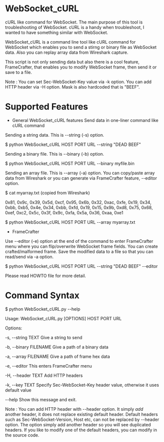 # WebSocket_cURL
cURL like command for WebSocket. The main purpose of this tool is troubleshooting of WebSocket.
cURL is a handy when troubleshoot, I wanted to have something similar with WebSocket.

WebSocket_cURL is a command line tool like cURL command for WebSocket 
which enables you to send a stirng or binary file as WebSocket data. 
Also you can replay array data from Wireshark capture.

This script is not only sending data but also there is a cool feature, FrameCrafter, that 
enables you to modify WebSocket frame, then send it or save to a file.

Note : 
You can set Sec-WebSocket-Key value via -k option. You can add HTTP header via -H option.
Mask is also hardcoded that is "BEEF".

# Supported Features

* General WebSocket_cURL features
Send data in one-liner command like cURL command

Sending a string data. This is --string (-s) option. 
  
$ python WebSocket_cURL HOST PORT URL --string "DEAD BEEF"

Sending a binary file. This is --binary (-b) option.

$ python WebSocket_cURL HOST PORT URL --binary myfile.bin

Sending an array file. This is --array (-a) option.
You can copy/paste array data from Wireshark or you can generate via FrameCrafter feature, --editor option.

$ cat myarray.txt (copied from Wireshark)

0x81, 0x9c, 0x39, 0x5d, 0xcf, 0x95, 0x6b, 0x32,
0xac, 0xfe, 0x19, 0x34, 0xbb, 0xb5, 0x4e, 0x34,
0xbb, 0xfd, 0x19, 0x15, 0x9b, 0xd8, 0x75, 0x68,
0xef, 0xc2, 0x5c, 0x3f, 0x9c, 0xfa, 0x5a, 0x36,
0xaa, 0xe1

$ python WebSocket_cURL HOST PORT URL --array myarray.txt


* FrameCrafter

Use --editor (-e) option at the end of the command to enter FrameCrafter menu where you can
flip/overwrite WebSocket frame fields. You can create crafted/malformed frame.
Save the modified data to a file so that you can read/send via -a option.

$ python WebSocket_cURL HOST PORT URL --string "DEAD BEEF" --editor

Please read HOWTO file for more detail.


# Command Syntax 

$ python WebSocket_cURL.py --help

Usage: WebSocket_cURL.py [OPTIONS] HOST PORT URL

Options:

  -s, --string TEXT      Give a string to send

  -b, --binary FILENAME  Give a path of a binary data

  -a, --array FILENAME   Give a path of frame hex data

  -e, --editor           This enters FrameCrafter menu

  -H, --header TEXT      Add HTTP headers
  
  -k, --key TEXT         Specify Sec-WebSocket-Key header value, otherwise it uses default value

  --help                 Show this message and exit.
  
  
  Note : You can add HTTP header with --header option. It simply *add* another header, it does not replace existing default header. Default headers such as Sec-WebSocket-Version, Host etc, can not be replaced by --header option. The option simply add another header so you will see duplicated headers. If you like to modify one of the default headers, you can modify in the source code.
